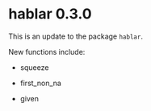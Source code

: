 # hablar 0.3.0

This is an update to the package `hablar`.

New functions include:

* squeeze

* first_non_na

* given
